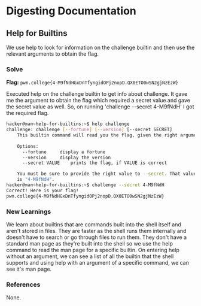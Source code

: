 # Digesting Documentation

## Help for Builtins
We use help to look for information on the challenge builtin and then use the relevant arguments to obtain the flag. 

### Solve
**Flag:** `pwn.college{4-M9fNdHGxDnTfyngidOPj2nopD.QX0ETO0wSN2gjNzEzW}`

Executed help on the challenge builtin to get info about challenge. It gave me the argument to obtain the flag which required a secret value and gave the secret value as well. So, on running 'challenge --secret 4-M9fNdH' I got the required flag. 

```bash
hacker@man~help-for-builtins:~$ help challenge
challenge: challenge [--fortune] [--version] [--secret SECRET]
    This builtin command will read you the flag, given the right arguments!
    
    Options:
      --fortune		display a fortune
      --version		display the version
      --secret VALUE	prints the flag, if VALUE is correct

    You must be sure to provide the right value to --secret. That value
    is "4-M9fNdH".
hacker@man~help-for-builtins:~$ challenge --secret 4-M9fNdH
Correct! Here is your flag!
pwn.college{4-M9fNdHGxDnTfyngidOPj2nopD.QX0ETO0wSN2gjNzEzW}
```

### New Learnings
We learn about builtins that are commands built into the shell itself and aren't stored in files. They are faster as the shell runs them internally and doesn't have to search or go through files to run them. They don't have a standard man page as they're built into the shell so we use the help command to read the man page for a specific builtin. On entering help without an argument, we can see a list of all the builtin that the shell supports and using help with an argument of a specific command, we can see it's man page. 


### References 
None. 
